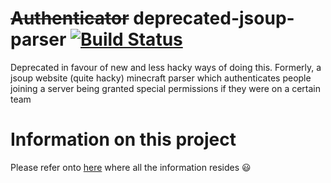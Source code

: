 <strike>Authenticator</strike> deprecated-jsoup-parser [![Build Status](https://travis-ci.org/javipepe/Authenticator.svg?branch=master)](https://travis-ci.org/javipepe/Authenticator)
===========
Deprecated in favour of new and less hacky ways of doing this. Formerly, a jsoup website (quite hacky) minecraft parser which authenticates people joining a server being granted special permissions if they were on a certain team

# Information on this project
Please refer onto <a href="https://oc.tc/forums/topics/551d38275f35b97fc3001e28">here</a> where all the information resides :smiley:
